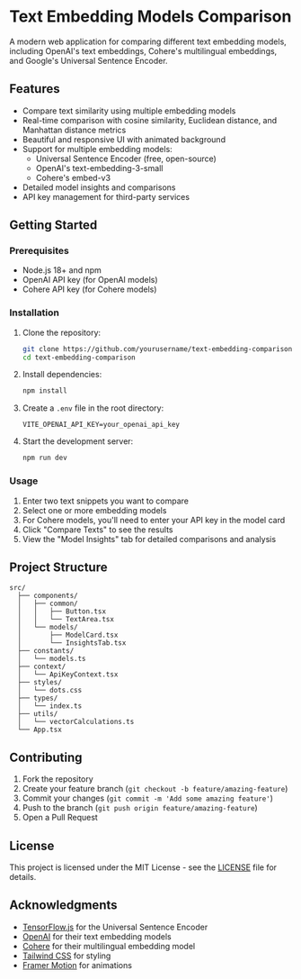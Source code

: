 # Text Embedding Models Comparison

A modern web application for comparing different text embedding models, including OpenAI's text embeddings, Cohere's multilingual embeddings, and Google's Universal Sentence Encoder.

## Features

- Compare text similarity using multiple embedding models
- Real-time comparison with cosine similarity, Euclidean distance, and Manhattan distance metrics
- Beautiful and responsive UI with animated background
- Support for multiple embedding models:
  - Universal Sentence Encoder (free, open-source)
  - OpenAI's text-embedding-3-small
  - Cohere's embed-v3
- Detailed model insights and comparisons
- API key management for third-party services

## Getting Started

### Prerequisites

- Node.js 18+ and npm
- OpenAI API key (for OpenAI models)
- Cohere API key (for Cohere models)

### Installation

1. Clone the repository:
   ```bash
   git clone https://github.com/yourusername/text-embedding-comparison.git
   cd text-embedding-comparison
   ```

2. Install dependencies:
   ```bash
   npm install
   ```

3. Create a `.env` file in the root directory:
   ```env
   VITE_OPENAI_API_KEY=your_openai_api_key
   ```

4. Start the development server:
   ```bash
   npm run dev
   ```

### Usage

1. Enter two text snippets you want to compare
2. Select one or more embedding models
3. For Cohere models, you'll need to enter your API key in the model card
4. Click "Compare Texts" to see the results
5. View the "Model Insights" tab for detailed comparisons and analysis

## Project Structure

```
src/
  ├── components/
  │   ├── common/
  │   │   ├── Button.tsx
  │   │   └── TextArea.tsx
  │   └── models/
  │       ├── ModelCard.tsx
  │       └── InsightsTab.tsx
  ├── constants/
  │   └── models.ts
  ├── context/
  │   └── ApiKeyContext.tsx
  ├── styles/
  │   └── dots.css
  ├── types/
  │   └── index.ts
  ├── utils/
  │   └── vectorCalculations.ts
  └── App.tsx
```

## Contributing

1. Fork the repository
2. Create your feature branch (`git checkout -b feature/amazing-feature`)
3. Commit your changes (`git commit -m 'Add some amazing feature'`)
4. Push to the branch (`git push origin feature/amazing-feature`)
5. Open a Pull Request

## License

This project is licensed under the MIT License - see the [LICENSE](LICENSE) file for details.

## Acknowledgments

- [TensorFlow.js](https://www.tensorflow.org/js) for the Universal Sentence Encoder
- [OpenAI](https://openai.com/) for their text embedding models
- [Cohere](https://cohere.ai/) for their multilingual embedding model
- [Tailwind CSS](https://tailwindcss.com/) for styling
- [Framer Motion](https://www.framer.com/motion/) for animations
